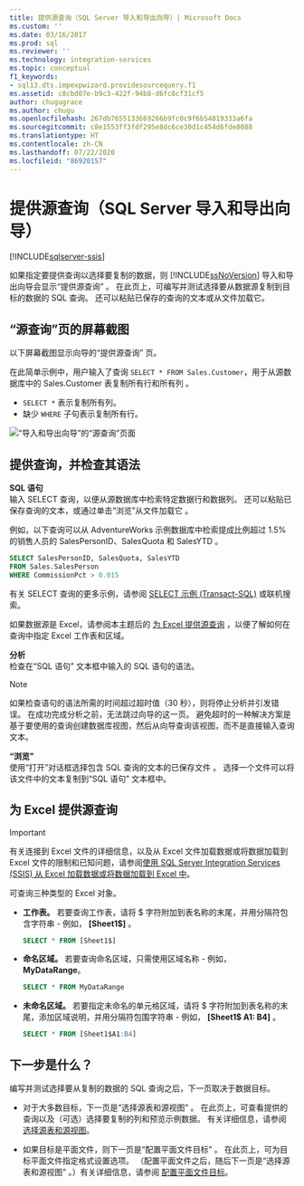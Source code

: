 ```yaml
---
title: 提供源查询（SQL Server 导入和导出向导）| Microsoft Docs
ms.custom: ''
ms.date: 03/16/2017
ms.prod: sql
ms.reviewer: ''
ms.technology: integration-services
ms.topic: conceptual
f1_keywords:
- sql13.dts.impexpwizard.providesourcequery.f1
ms.assetid: c8cbd07e-b9c3-422f-94b8-d6fc8cf31cf5
author: chugugrace
ms.author: chugu
ms.openlocfilehash: 267db7655133669266b9fc0c9f6b54819333a6fa
ms.sourcegitcommit: c8e1553ff3fdf295e8dc6ce30d1c454d6fde8088
ms.translationtype: HT
ms.contentlocale: zh-CN
ms.lasthandoff: 07/22/2020
ms.locfileid: "86920157"
---
```

# <a name="provide-a-source-query-sql-server-import-and-export-wizard"></a>提供源查询（SQL Server 导入和导出向导）

[!INCLUDE[sqlserver-ssis](../../includes/applies-to-version/sqlserver-ssis.md)]


如果指定要提供查询以选择要复制的数据，则 [!INCLUDE[ssNoVersion](../../includes/ssnoversion-md.md)] 导入和导出向导会显示“提供源查询”  。 在此页上，可编写并测试选择要从数据源复制到目标的数据的 SQL 查询。 还可以粘贴已保存的查询的文本或从文件加载它。

## <a name="screen-shot-of-the-source-query-page"></a>“源查询”页的屏幕截图  
以下屏幕截图显示向导的“提供源查询”  页。
 
在此简单示例中，用户输入了查询 `SELECT * FROM Sales.Customer`，用于从源数据库中的 Sales.Customer 表复制所有行和所有列  。
-   `SELECT *` 表示复制所有列。
-   缺少 `WHERE` 子句表示复制所有行。
  
 ![“导入和导出向导”的“源查询”页面](../../integration-services/import-export-data/media/source-query.png "“导入和导出向导”的“源查询”页面")  

## <a name="provide-the-query-and-check-its-syntax"></a>提供查询，并检查其语法
**SQL 语句**  
 输入 SELECT 查询，以便从源数据库中检索特定数据行和数据列。 还可以粘贴已保存查询的文本，或通过单击“浏览”从文件加载它  。 
  
 例如，以下查询可以从 AdventureWorks 示例数据库中检索提成比例超过 1.5% 的销售人员的 SalesPersonID、SalesQuota 和 SalesYTD    。  
  
```sql
SELECT SalesPersonID, SalesQuota, SalesYTD  
FROM Sales.SalesPerson  
WHERE CommissionPct > 0.015  
```  

有关 SELECT 查询的更多示例，请参阅 [SELECT 示例 (Transact-SQL)](../../t-sql/queries/select-examples-transact-sql.md) 或联机搜索。  

如果数据源是 Excel，请参阅本主题后的 [为 Excel 提供源查询](#excelQueries) ，以便了解如何在查询中指定 Excel 工作表和区域。
  
 **分析**  
 检查在“SQL 语句”  文本框中输入的 SQL 语句的语法。  
  
> [!NOTE]
> 如果检查语句的语法所需的时间超过超时值（30 秒），则将停止分析并引发错误。 在成功完成分析之前，无法跳过向导的这一页。 避免超时的一种解决方案是基于要使用的查询创建数据库视图，然后从向导查询该视图，而不是直接输入查询文本。  
  
 **“浏览”**  
 使用“打开”对话框选择包含 SQL 查询的文本的已保存文件  。 选择一个文件可以将该文件中的文本复制到“SQL 语句”  文本框中。  
 
## <a name="provide-a-source-query-for-excel"></a><a name="excelQueries"></a> 为 Excel 提供源查询

> [!IMPORTANT]
> 有关连接到 Excel 文件的详细信息，以及从 Excel 文件加载数据或将数据加载到 Excel 文件的限制和已知问题，请参阅[使用 SQL Server Integration Services (SSIS) 从 Excel 加载数据或将数据加载到 Excel 中](../load-data-to-from-excel-with-ssis.md)。

可查询三种类型的 Excel 对象。
-   **工作表。** 若要查询工作表，请将 $ 字符附加到表名称的末尾，并用分隔符包含字符串 - 例如， **[Sheet1$]** 。

    ```sql
    SELECT * FROM [Sheet1$]
    ```

-   **命名区域。** 若要查询命名区域，只需使用区域名称 - 例如， **MyDataRange**。
    
    ```sql
    SELECT * FROM MyDataRange
    ```

-   **未命名区域。** 若要指定未命名的单元格区域，请将 $ 字符附加到表名称的末尾，添加区域说明，并用分隔符包围字符串 - 例如， **[Sheet1$ A1: B4]** 。

    ```sql
    SELECT * FROM [Sheet1$A1:B4]
    ```

## <a name="whats-next"></a>下一步是什么？  
 编写并测试选择要从复制的数据的 SQL 查询之后，下一页取决于数据目标。  
  
-   对于大多数目标，下一页是“选择源表和源视图”  。 在此页上，可查看提供的查询以及（可选）选择要复制的列和预览示例数据。 有关详细信息，请参阅 [选择源表和源视图](../../integration-services/import-export-data/select-source-tables-and-views-sql-server-import-and-export-wizard.md)。  
  
-   如果目标是平面文件，则下一页是“配置平面文件目标”  。 在此页上，可为目标平面文件指定格式设置选项。 （配置平面文件之后，随后下一页是“选择源表和源视图”  。）有关详细信息，请参阅 [配置平面文件目标](../../integration-services/import-export-data/configure-flat-file-destination-sql-server-import-and-export-wizard.md)。  


